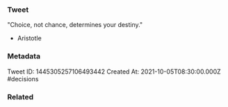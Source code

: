### Tweet
"Choice, not chance, determines your destiny."

 - Aristotle

### Metadata
Tweet ID: 1445305257106493442
Created At: 2021-10-05T08:30:00.000Z
#decisions 

### Related

